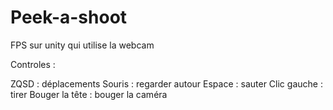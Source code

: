 # Peek-a-shoot
FPS sur unity qui utilise la webcam

Controles : 

ZQSD : déplacements
Souris : regarder autour
Espace : sauter
Clic gauche : tirer
Bouger la tête : bouger la caméra

